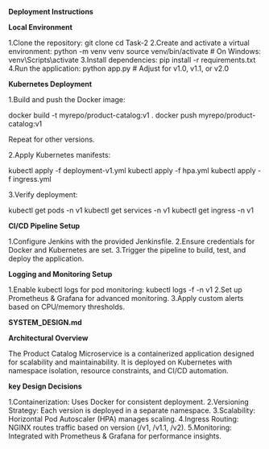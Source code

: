 **Deployment Instructions**

**Local Environment**


1.Clone the repository:
  git clone <repo-url>
  cd Task-2
2.Create and activate a virtual environment:
  python -m venv venv
  source venv/bin/activate  # On Windows: venv\Scripts\activate
3.Install dependencies:
  pip install -r requirements.txt
4.Run the application:
  python app.py  # Adjust for v1.0, v1.1, or v2.0
  
**Kubernetes Deployment**

1.Build and push the Docker image:

docker build -t myrepo/product-catalog:v1 .
docker push myrepo/product-catalog:v1

Repeat for other versions.

2.Apply Kubernetes manifests:

kubectl apply -f deployment-v1.yml
kubectl apply -f hpa.yml
kubectl apply -f ingress.yml

3.Verify deployment:

kubectl get pods -n v1
kubectl get services -n v1
kubectl get ingress -n v1

**CI/CD Pipeline Setup**

1.Configure Jenkins with the provided Jenkinsfile.
2.Ensure credentials for Docker and Kubernetes are set.
3.Trigger the pipeline to build, test, and deploy the application.

**Logging and Monitoring Setup**

1.Enable kubectl logs for pod monitoring:
  kubectl logs -f <pod-name> -n v1
2.Set up Prometheus & Grafana for advanced monitoring.
3.Apply custom alerts based on CPU/memory thresholds.

**SYSTEM_DESIGN.md**

**Architectural Overview**

The Product Catalog Microservice is a containerized application designed for scalability and maintainability. It is deployed on Kubernetes with namespace isolation, resource constraints, and CI/CD automation.

**key Design Decisions**

1.Containerization: Uses Docker for consistent deployment.
2.Versioning Strategy: Each version is deployed in a separate namespace.
3.Scalability: Horizontal Pod Autoscaler (HPA) manages scaling.
4.Ingress Routing: NGINX routes traffic based on version (/v1, /v1.1, /v2).
5.Monitoring: Integrated with Prometheus & Grafana for performance insights.





















